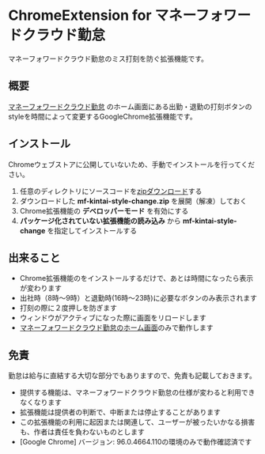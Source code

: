 # ChromeExtension for マネーフォワードクラウド勤怠
マネーフォワードクラウド勤怠のミス打刻を防ぐ拡張機能です。

## 概要
[マネーフォワードクラウド勤怠](https://biz.moneyforward.com/attendance) のホーム画面にある出勤・退勤の打刻ボタンのstyleを時間によって変更するGoogleChrome拡張機能です。

## インストール
Chromeウェブストアに公開していないため、手動でインストールを行ってください。

1. 任意のディレクトリにソースコードを[zipダウンロード](https://github.com/nokonpt/mf-kintai-style-change/archive/refs/heads/main.zip)する
2. ダウンロードした **mf-kintai-style-change.zip** を展開（解凍）しておく
3. Chrome拡張機能の **デベロッパーモード** を有効にする
4. **パッケージ化されていない拡張機能の読み込み** から **mf-kintai-style-change** を指定してインストールする

## 出来ること
- Chrome拡張機能のをインストールするだけで、あとは時間になったら表示が変わります
- 出社時（8時〜9時）と退勤時(16時〜23時)に必要なボタンのみ表示されます
- 打刻の際に２度押しを防ぎます
- ウィンドウがアクティブになった際に画面をリロードします
- [マネーフォワードクラウド勤怠のホーム画面](https://attendance.moneyforward.com/my_page)のみで動作します

## 免責
勤怠は給与に直結する大切な部分でもありますので、免責も記載しておきます。
- 提供する機能は、マネーフォワードクラウド勤怠の仕様が変わると利用できなくなります
- 拡張機能は提供者の判断で、中断または停止することがあります
- この拡張機能の利用に起因または関連して、ユーザーが被ったいかなる損害も、作者は責任を負わないものとします
- [Google Chrome] バージョン: 96.0.4664.110の環境のみで動作確認済です